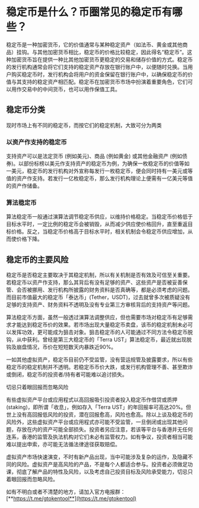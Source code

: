 # 稳定币是什么？币圈常见的稳定币有哪些？

稳定币是一种加密货币，它的价值通常与某种稳定资产（如法币、黄金或其他商品）挂钩。与其他加密货币相比，稳定币的价格比较稳定，因此得名“稳定币”。这种加密货币旨在提供一种比其他加密货币更稳定的交易和储存价值的方式。稳定币的发行机构通常会将它们支持的稳定资产存放在银行账户中，以便随时兑换。当用户购买稳定币时，发行机构会将用户的资金保留在银行账户中，以确保稳定币的价值与其支持的稳定资产相匹配。稳定币在加密货币市场中扮演着重要角色，它们可以用作交易中的中间货币，也可以用作保值工具。

## 稳定币分类

现时市场上有不同的稳定币，而按它们的稳定机制，大致可分为两类&#x20;

### 以资产作支持的稳定币

支持资产可以是法定货币 (例如美元)、商品 (例如黄金) 或其他金融资产 (例如债券)。以部份标榜以美元作支持资产的稳定币为例，为确保一枚稳定币的价值等如一美元，稳定币的发行机构对外宣称每发行一枚稳定币，便会同时持有一美元或等值的资产作支持。若发行一亿枚稳定币，那么发行机构理论上便需有一亿美元等值的资产作储备。

### 算法稳定币

算法稳定币一般通过演算法调节稳定币供应，以维持价格稳定。当稳定币价格低于目标水平时，一定比例的稳定币会被销毁，从而减少供应使价格回升，直至重返目标价格。反之，当稳定币价格高于目标水平时，相关机制会令稳定币供应增加，从而使价格下降。

## 稳定币的主要风险

稳定币是否稳定主要取决于其稳定机制，所以有关机制是否有效及可信至关重要。若稳定币以资产作支持，那么其背后有没有足够的资产、这些资产是否被妥善保管、会否被挪用、发行机构所披露的财务资料是否真确等，都是必须考虑的问题。而目前市值最大的稳定币「泰达币」(Tether，USDT)，过去就曾多次被质疑没有足够的支持资产、财务资料不透明及没有专业第三方审核背后的支持资产等问题。

算法稳定币方面，虽然一般透过演算法调整供应，但也需要市场对稳定币有足够需求才能达到稳定币价的效果。若市场出现大量稳定币卖盘，该币的稳定机制未必可以发挥功效，更可能成为狙击对象。狙击稳定币的人可能通过不同方法令稳定币脱钩，从中获利。曾经是第三大稳定币的「Terra UST」算法稳定币，最近就出现脱钩及崩盘情况，币价在短短数天内暴跌近90%。

一如其他虚拟资产，稳定币目前仍不受监管，没有营运规管及披露要求，所以有些稳定币的稳定机制并不透明。若稳定币币价大跌，或发行机构管理不善、甚至欺诈或倒闭，稳定币的投资者/持有者可能难以追讨损失。

切忌只着眼回报而忽略风险

有些虚拟资产平台或应用程式以高回报吸引投资者投入稳定币作借贷或质押 (staking)，即所谓「收息」，例如存入「Terra UST」的年回报率可高达20%。但世上没有高回报低风险的投资，潜在回报愈高，风险也愈高。除以上谈及稳定币的风险外，这些虚拟资产平台或应用程式亦可能不受监管，一旦倒闭或出现其他问题，存放在内的资产可能全部损失。投资者另应注意，若该等平台与香港并无任何连系，香港的监管及执法机构对它们未必有监管权力。如有争议，投资者相当可能难以提出申索，亦可能无法循法律途径获取赔偿。

虚拟资产市场快速演变，不时有新产品出现，当中可能涉及复杂的运作，及隐藏不同的风险。虚拟资产是高风险的产品，不是每个人都适合参与。投资者必须做足功课，彻底了解产品的特性及风险，以及考虑自己投资目标及风险承受能力，切忌只着眼回报而忽略风险。

如有不明白或者不清楚的地方，请加入官方电报群：[**https://t.me/gtokentool**](https://t.me/gtokentool)
